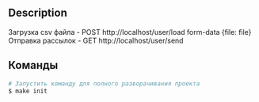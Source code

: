 ## Description

Загрузка csv файла - POST http://localhost/user/load form-data {file: file} <br>
Отправка рассылок - GET http://localhost/user/send
## Команды

```bash
# Запустить команду для полного разворачивания проекта
$ make init
```
